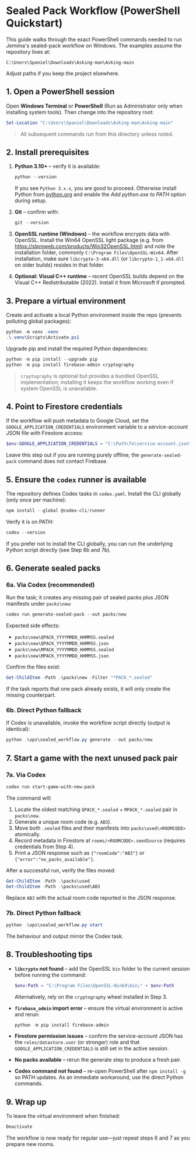 # Sealed Pack Workflow (PowerShell Quickstart)

This guide walks through the exact PowerShell commands needed to run Jemima's sealed-pack workflow on Windows. The examples assume the repository lives at:

```
C:\Users\Spaniel\Downloads\Asking-man\Asking-main
```

Adjust paths if you keep the project elsewhere.

## 1. Open a PowerShell session

Open **Windows Terminal** or **PowerShell** (Run as Administrator only when installing system tools). Then change into the repository root:

```powershell
Set-Location "C:\Users\Spaniel\Downloads\Asking-man\Asking-main"
```

> All subsequent commands run from this directory unless noted.

## 2. Install prerequisites

1. **Python 3.10+** – verify it is available:
   ```powershell
   python --version
   ```
   If you see `Python 3.x.x`, you are good to proceed. Otherwise install Python from [python.org](https://www.python.org/downloads/windows/) and enable the *Add python.exe to PATH* option during setup.

2. **Git** – confirm with:
   ```powershell
   git --version
   ```

3. **OpenSSL runtime (Windows)** – the workflow encrypts data with OpenSSL. Install the Win64 OpenSSL light package (e.g. from https://slproweb.com/products/Win32OpenSSL.html) and note the installation folder, commonly `C:\Program Files\OpenSSL-Win64`. After installation, make sure `libcrypto-3-x64.dll` (or `libcrypto-1_1-x64.dll` on older builds) resides in that folder.

4. **Optional: Visual C++ runtime** – recent OpenSSL builds depend on the Visual C++ Redistributable (2022). Install it from Microsoft if prompted.

## 3. Prepare a virtual environment

Create and activate a local Python environment inside the repo (prevents polluting global packages):

```powershell
python -m venv .venv
.\.venv\Scripts\Activate.ps1
```

Upgrade pip and install the required Python dependencies:

```powershell
python -m pip install --upgrade pip
python -m pip install firebase-admin cryptography
```

> `cryptography` is optional but provides a bundled OpenSSL implementation; installing it keeps the workflow working even if system OpenSSL is unavailable.

## 4. Point to Firestore credentials

If the workflow will push metadata to Google Cloud, set the `GOOGLE_APPLICATION_CREDENTIALS` environment variable to a service-account JSON file with Firestore access:

```powershell
$env:GOOGLE_APPLICATION_CREDENTIALS = "C:\Path\To\service-account.json"
```

Leave this step out if you are running purely offline; the `generate-sealed-pack` command does not contact Firebase.

## 5. Ensure the `codex` runner is available

The repository defines Codex tasks in `codex.yaml`. Install the CLI globally (only once per machine):

```powershell
npm install --global @codex-cli/runner
```

Verify it is on PATH:

```powershell
codex --version
```

If you prefer not to install the CLI globally, you can run the underlying Python script directly (see Step 6b and 7b).

## 6. Generate sealed packs

### 6a. Via Codex (recommended)

Run the task; it creates any missing pair of sealed packs plus JSON manifests under `packs\new`:

```powershell
codex run generate-sealed-pack --out packs/new
```

Expected side effects:

* `packs\new\QPACK_YYYYMMDD_HHMMSS.sealed`
* `packs\new\QPACK_YYYYMMDD_HHMMSS.json`
* `packs\new\MPACK_YYYYMMDD_HHMMSS.sealed`
* `packs\new\MPACK_YYYYMMDD_HHMMSS.json`

Confirm the files exist:

```powershell
Get-ChildItem -Path .\packs\new -Filter "*PACK_*.sealed"
```

If the task reports that one pack already exists, it will only create the missing counterpart.

### 6b. Direct Python fallback

If Codex is unavailable, invoke the workflow script directly (output is identical):

```powershell
python .\ops\sealed_workflow.py generate --out packs/new
```

## 7. Start a game with the next unused pack pair

### 7a. Via Codex

```powershell
codex run start-game-with-new-pack
```

The command will:

1. Locate the oldest matching `QPACK_*.sealed` + `MPACK_*.sealed` pair in `packs\new`.
2. Generate a unique room code (e.g. `AB3`).
3. Move both `.sealed` files and their manifests into `packs\used\<ROOMCODE>` atomically.
4. Record metadata in Firestore at `rooms/<ROOMCODE>.seedSource` (requires credentials from Step 4).
5. Print a JSON response such as `{"roomCode":"AB3"}` or `{"error":"no_packs_available"}`.

After a successful run, verify the files moved:

```powershell
Get-ChildItem -Path .\packs\used
Get-ChildItem -Path .\packs\used\AB3
```

Replace `AB3` with the actual room code reported in the JSON response.

### 7b. Direct Python fallback

```powershell
python .\ops\sealed_workflow.py start
```

The behaviour and output mirror the Codex task.

## 8. Troubleshooting tips

* **`libcrypto` not found** – add the OpenSSL `bin` folder to the current session before running the command:
  ```powershell
  $env:Path = "C:\Program Files\OpenSSL-Win64\bin;" + $env:Path
  ```
  Alternatively, rely on the `cryptography` wheel installed in Step 3.

* **`firebase_admin` import error** – ensure the virtual environment is active and rerun:
  ```powershell
  python -m pip install firebase-admin
  ```

* **Firestore permission issues** – confirm the service-account JSON has the `roles/datastore.user` (or stronger) role and that `GOOGLE_APPLICATION_CREDENTIALS` is still set in the active session.

* **No packs available** – rerun the generate step to produce a fresh pair.

* **Codex command not found** – re-open PowerShell after `npm install -g` so PATH updates. As an immediate workaround, use the direct Python commands.

## 9. Wrap up

To leave the virtual environment when finished:

```powershell
Deactivate
```

The workflow is now ready for regular use—just repeat steps 6 and 7 as you prepare new rooms.
